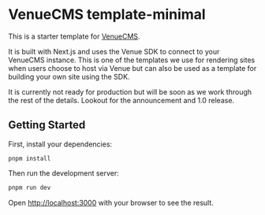 # VenueCMS template-minimal

This is a starter template for [VenueCMS](https://venuecms.com).

It is built with Next.js and uses the Venue SDK to connect to your VenueCMS instance.
This is one of the templates we use for rendering sites when users choose to host via Venue but can also be used as a template for building your own site using the SDK.

It is currently not ready for production but will be soon as we work through the rest of the details. Lookout for the announcement and 1.0 release.

## Getting Started

First, install your dependencies:

```
pnpm install
```

Then run the development server:

```bash
pnpm run dev
```

Open [http://localhost:3000](http://localhost:3000) with your browser to see the result.
